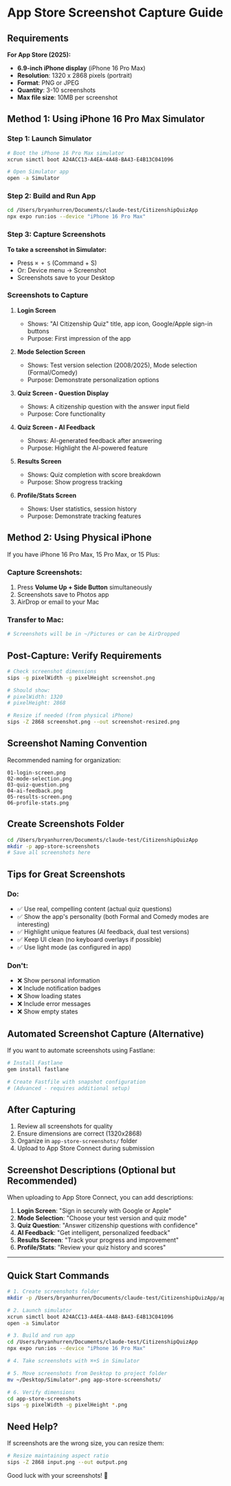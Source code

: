 # App Store Screenshot Capture Guide

## Requirements

**For App Store (2025):**
- **6.9-inch iPhone display** (iPhone 16 Pro Max)
- **Resolution**: 1320 x 2868 pixels (portrait)
- **Format**: PNG or JPEG
- **Quantity**: 3-10 screenshots
- **Max file size**: 10MB per screenshot

## Method 1: Using iPhone 16 Pro Max Simulator

### Step 1: Launch Simulator

```bash
# Boot the iPhone 16 Pro Max simulator
xcrun simctl boot A24ACC13-A4EA-4A48-BA43-E4B13C041096

# Open Simulator app
open -a Simulator
```

### Step 2: Build and Run App

```bash
cd /Users/bryanhurren/Documents/claude-test/CitizenshipQuizApp
npx expo run:ios --device "iPhone 16 Pro Max"
```

### Step 3: Capture Screenshots

**To take a screenshot in Simulator:**
- Press `⌘ + S` (Command + S)
- Or: Device menu → Screenshot
- Screenshots save to your Desktop

### Screenshots to Capture

1. **Login Screen**
   - Shows: "AI Citizenship Quiz" title, app icon, Google/Apple sign-in buttons
   - Purpose: First impression of the app

2. **Mode Selection Screen**
   - Shows: Test version selection (2008/2025), Mode selection (Formal/Comedy)
   - Purpose: Demonstrate personalization options

3. **Quiz Screen - Question Display**
   - Shows: A citizenship question with the answer input field
   - Purpose: Core functionality

4. **Quiz Screen - AI Feedback**
   - Shows: AI-generated feedback after answering
   - Purpose: Highlight the AI-powered feature

5. **Results Screen**
   - Shows: Quiz completion with score breakdown
   - Purpose: Show progress tracking

6. **Profile/Stats Screen**
   - Shows: User statistics, session history
   - Purpose: Demonstrate tracking features

## Method 2: Using Physical iPhone

If you have iPhone 16 Pro Max, 15 Pro Max, or 15 Plus:

### Capture Screenshots:
1. Press **Volume Up + Side Button** simultaneously
2. Screenshots save to Photos app
3. AirDrop or email to your Mac

### Transfer to Mac:
```bash
# Screenshots will be in ~/Pictures or can be AirDropped
```

## Post-Capture: Verify Requirements

```bash
# Check screenshot dimensions
sips -g pixelWidth -g pixelHeight screenshot.png

# Should show:
# pixelWidth: 1320
# pixelHeight: 2868

# Resize if needed (from physical iPhone)
sips -Z 2868 screenshot.png --out screenshot-resized.png
```

## Screenshot Naming Convention

Recommended naming for organization:

```
01-login-screen.png
02-mode-selection.png
03-quiz-question.png
04-ai-feedback.png
05-results-screen.png
06-profile-stats.png
```

## Create Screenshots Folder

```bash
cd /Users/bryanhurren/Documents/claude-test/CitizenshipQuizApp
mkdir -p app-store-screenshots
# Save all screenshots here
```

## Tips for Great Screenshots

### Do:
- ✅ Use real, compelling content (actual quiz questions)
- ✅ Show the app's personality (both Formal and Comedy modes are interesting)
- ✅ Highlight unique features (AI feedback, dual test versions)
- ✅ Keep UI clean (no keyboard overlays if possible)
- ✅ Use light mode (as configured in app)

### Don't:
- ❌ Show personal information
- ❌ Include notification badges
- ❌ Show loading states
- ❌ Include error messages
- ❌ Show empty states

## Automated Screenshot Capture (Alternative)

If you want to automate screenshots using Fastlane:

```bash
# Install Fastlane
gem install fastlane

# Create Fastfile with snapshot configuration
# (Advanced - requires additional setup)
```

## After Capturing

1. Review all screenshots for quality
2. Ensure dimensions are correct (1320x2868)
3. Organize in `app-store-screenshots/` folder
4. Upload to App Store Connect during submission

## Screenshot Descriptions (Optional but Recommended)

When uploading to App Store Connect, you can add descriptions:

1. **Login Screen**: "Sign in securely with Google or Apple"
2. **Mode Selection**: "Choose your test version and quiz mode"
3. **Quiz Question**: "Answer citizenship questions with confidence"
4. **AI Feedback**: "Get intelligent, personalized feedback"
5. **Results Screen**: "Track your progress and improvement"
6. **Profile/Stats**: "Review your quiz history and scores"

---

## Quick Start Commands

```bash
# 1. Create screenshots folder
mkdir -p /Users/bryanhurren/Documents/claude-test/CitizenshipQuizApp/app-store-screenshots

# 2. Launch simulator
xcrun simctl boot A24ACC13-A4EA-4A48-BA43-E4B13C041096
open -a Simulator

# 3. Build and run app
cd /Users/bryanhurren/Documents/claude-test/CitizenshipQuizApp
npx expo run:ios --device "iPhone 16 Pro Max"

# 4. Take screenshots with ⌘+S in Simulator

# 5. Move screenshots from Desktop to project folder
mv ~/Desktop/Simulator*.png app-store-screenshots/

# 6. Verify dimensions
cd app-store-screenshots
sips -g pixelWidth -g pixelHeight *.png
```

## Need Help?

If screenshots are the wrong size, you can resize them:

```bash
# Resize maintaining aspect ratio
sips -Z 2868 input.png --out output.png
```

Good luck with your screenshots! 📸
